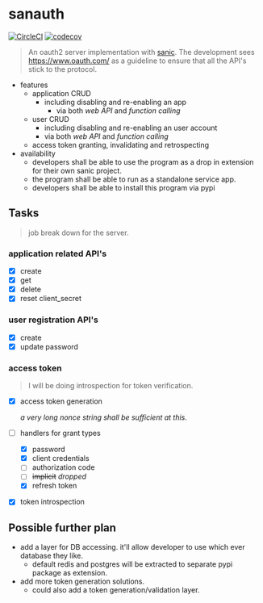 # sanauth

[![CircleCI](https://circleci.com/gh/alvisjiang/sanauth.svg?style=svg)](https://circleci.com/gh/alvisjiang/sanauth)
[![codecov](https://codecov.io/gh/alvisjiang/sanauth/branch/master/graph/badge.svg)](https://codecov.io/gh/alvisjiang/sanauth)

> An oauth2 server implementation with [sanic](https://github.com/channelcat/sanic).
> The development sees <https://www.oauth.com/> as a guideline to ensure that all the API's stick to the protocol.
>

* features
  * application CRUD
    * including disabling and re-enabling an app
      * via both *web API* and *function calling*
  * user CRUD
    * including disabling and re-enabling an user account
    * via both *web API* and *function calling*
  * access token granting, invalidating and retrospecting
* availability
  * developers shall be able to use the program as a drop in extension for their own sanic project.
  * the program shall be able to run as a standalone service app.
  * developers shall be able to install this program via pypi

## Tasks

> job break down for the server.

### application related API's

* [x] create
* [x] get
* [x] delete
* [x] reset client_secret

### user registration API's

* [x] create
* [x] update password

### access token

>I will be doing introspection for token verification.

* [x] access token generation

    *a very long nonce string shall be sufficient at this.*

* [ ] handlers for grant types
  * [x] password
  * [x] client credentials
  * [ ] authorization code
  * [ ] ~~implicit~~ *dropped*
  * [x] refresh token

* [x] token introspection

## Possible further plan

* add a layer for DB accessing. it'll allow developer to use which ever database they like.
  * default redis and postgres will be extracted to separate pypi package as extension.
* add more token generation solutions.
  * could also add a token generation/validation layer.
